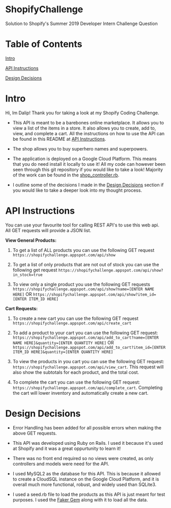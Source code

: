 # ShopifyChallenge
Solution to Shopify's Summer 2019 Developer Intern Challenge Question

# Table of Contents



[Intro](https://github.com/jandird/ShopifyChallenge#intro)

[API Instructions](https://github.com/jandird/ShopifyChallenge#API-Instructions)

[Design Decisions](https://github.com/jandird/ShopifyChallenge#Design-Decisions)

# Intro
Hi, Im Dalip! Thank you for taking a look at my Shopify Coding Challenge.

- This API is meant to be a barebones online marketplace. It allows you to view a list of the items in a store. It also allows you to create, add to, view, and complete a cart. All the instructions on how to use the API can be found in this README at [API Instructions](https://github.com/jandird/ShopifyChallenge#API-Instrunctions).

- The shop allows you to buy superhero names and superpowers.

- The application is deployed on a Google Cloud Platform. This means that you do need install it locally to use it! All my code can however been seen through this git repository if you would like to take a look! Majority of the work can be found in the [shop_controller.rb](https://github.com/jandird/ShopifyChallenge/blob/master/app/controllers/api/shop_controller.rb).

- I outline some of the decisions I made in the [Design Decisions](https://github.com/jandird/ShopifyChallenge#Design-Decisions) section if you would like to take a deeper look into my thought process.


# API Instructions

You can use your favourite tool for calling REST API's to use this web api. All GET requests will provide a JSON list.

**View General Products:**

1. To get a list of ALL products you can use the following GET request `https://shopifychallenge.appspot.com/api/show`

2. To get a list of only products that are not out of stock you can use the following get request `https://shopifychallenge.appspot.com/api/show?in_stock=true`

3. To view only a single product you use the following GET requests `https://shopifychallenge.appspot.com/api/show?name=[ENTER NAME HERE]` OR `https://shopifychallenge.appspot.com/api/show?item_id=[ENTER ITEM_ID HERE]`

**Cart Requests:**

1. To create a new cart you can use the following GET request `https://shopifychallenge.appspot.com/api/create_cart`

2. To add a product to your cart you can use the following GET request: `https://shopifychallenge.appspot.com/api/add_to_cart?name=[ENTER NAME HERE]&quantity=[ENTER QUANTITY HERE]` OR `https://shopifychallenge.appspot.com/api/add_to_cart?item_id=[ENTER ITEM_ID HERE]&quantity=[ENTER QUANTITY HERE]`
     
3. To view the products in you cart you can use the following GET request: `https://shopifychallenge.appspot.com/api/view_cart`. This request will also show the subtotals for each product, and the total cost.

4. To complete the cart you can use the following GET request: `https://shopifychallenge.appspot.com/api/complete_cart`. Completing the cart will lower inventory and automatically create a new cart.


# Design Decisions

- Error Handling has been added for all possible errors when making the above GET requests. 

- This API was developed using Ruby on Rails. I used it because it's used at Shopify and it was a great oppurtunity to learn it! 

- There was no front end required so no views were created, as only controllers and models were need for the API.

- I used MySQL2 as the database for this API. This is because it allowed to create a CloudSQL instance on the Google Cloud Platform, and it is overall much more functional, robust, and widely used than SQLite3.

- I used a seed.rb file to load the products as this API is just meant for test purposes. I used the [Faker Gem](https://github.com/stympy/faker) along with it to load all the data.
